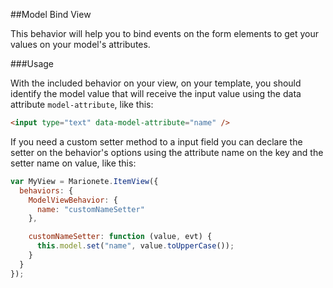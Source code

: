 ##Model Bind View

This behavior will help you to bind events on the form elements to get your values
on your model's attributes.

###Usage

With the included behavior on your view, on your template, you should identify the
model value that will receive the input value using the data attribute `model-attribute`,
like this:

```html
<input type="text" data-model-attribute="name" />
```

If you need a custom setter method to a input field you can declare the setter on
the behavior's options using the attribute name on the key and the setter name on
value, like this:

```js
var MyView = Marionete.ItemView({
  behaviors: {
    ModelViewBehavior: {
      name: "customNameSetter"
    },

    customNameSetter: function (value, evt) {
      this.model.set("name", value.toUpperCase());
    }
  }
});
```
